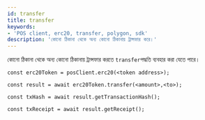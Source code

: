 ```yaml
---
id: transfer
title: transfer
keywords:
- 'POS client, erc20, transfer, polygon, sdk'
description: 'কোনো ঠিকানা থেকে অন্য কোনো ঠিকানায় ট্রান্সফার করে।'
---
```


কোনো ঠিকানা থেকে অন্য কোনো ঠিকানায় ট্রান্সফার করতে `transfer`পদ্ধতি ব্যবহার করা যেতে পারে।

```
const erc20Token = posClient.erc20(<token address>);

const result = await erc20Token.transfer(<amount>,<to>);

const txHash = await result.getTransactionHash();

const txReceipt = await result.getReceipt();

```
